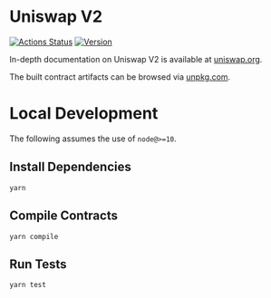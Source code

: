 # Uniswap V2

[![Actions Status](https://github.com/HowlProtocol/howlswap-core/workflows/CI/badge.svg)](https://github.com/HowlProtocol/howlswap-core/actions)
[![Version](https://img.shields.io/npm/v/@howlswap/core)](https://www.npmjs.com/package/@howlswap/core)

In-depth documentation on Uniswap V2 is available at [uniswap.org](https://uniswap.org/docs).

The built contract artifacts can be browsed via [unpkg.com](https://unpkg.com/browse/@howlswap/core@latest/).

# Local Development

The following assumes the use of `node@>=10`.

## Install Dependencies

`yarn`

## Compile Contracts

`yarn compile`

## Run Tests

`yarn test`
